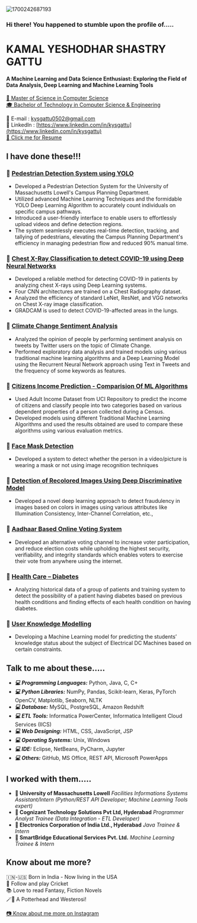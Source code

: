 
![1700242687193](https://github.com/kysgattu/kysgattu/assets/42197976/f012dd0b-6c57-48ee-acc0-e0f0dea427f2)




### Hi there! You happened to stumble upon the profile of.....

# KAMAL YESHODHAR SHASTRY GATTU
#### A Machine Learning and Data Science Enthusiast: Exploring the Field of Data Analysis, Deep Learning and Machine Learning Tools


[📖 Master of Science in Computer Science](https://www.uml.edu/Sciences/computer-science/)
<br>
[🎓 Bachelor of Technology in Computer Science & Engineering](https://tkrec.ac.in/department-cse/)

📧 E-mail : [kysgattu0502@gmail.com](mailto:kysgattu0502@gmail.com)
<br>
🔎 LinkedIn  : [https://www.linkedin.com/in/kysgattu](https://www.linkedin.com/in/kysgattu)
<br>
[🔗 Click me for Resume](Files/Resume.pdf) 


## I have done these!!!

### 📌 [Pedestrian Detection System using YOLO](https://github.com/kysgattu/Pedestrian-Detection-System)
- Developed a Pedestrian Detection System for the University of Massachusetts Lowell's Campus Planning Department.
- Utilized advanced Machine Learning Techniques and the formidable YOLO Deep Learning Algorithm to accurately count individuals on specific campus pathways.
- Introduced a user-friendly interface to enable users to effortlessly upload videos and define detection regions.
- The system seamlessly executes real-time detection, tracking, and tallying of pedestrians, elevating the Campus Planning Department's efficiency in managing pedestrian flow and reduced 90% manual time.

### 📌 [Chest X-Ray Classification to detect COVID-19 using Deep Neural Networks](https://github.com/kysgattu/Chest-X-Ray-Classification-to-detect-COVID-19-using-Deep-Neural-Networks)
- Developed a reliable method for detecting COVID-19 in patients by analyzing chest X-rays using Deep Learning systems.
- Four CNN architectures are trained on a Chest Radiography dataset.
- Analyzed the efficiency of standard LeNet, ResNet, and VGG networks on Chest X-ray image classification.
- GRADCAM is used to detect COVID-19-affected areas in the lungs.

### 📌 [Climate Change Sentiment Analysis](https://github.com/kysgattu/Climate-Change-Twitter-Sentiment-Analysis) 
- Analyzed the opinion of people by performing sentiment analysis on tweets by Twitter users on the topic of Climate Change. 
- Performed exploratory data analysis and trained models using various traditional machine learning algorithms and a Deep Learning Model using the Recurrent Neural Network approach using Text in Tweets and the frequency of some keywords as features.

### 📌 [Citizens Income Prediction - Comparision Of ML Algorithms](https://github.com/kysgattu/Citizens-Income-Prediction_Comparision-Of-ML-Algorithms)
- Used Adult Income Dataset from UCI Repository to predict the income of citizens and classify people into two categories based on various dependent properties of a person collected during a Census.
- Developed models using different Traditional Machine Learning Algorithms and used the results obtained are used to compare these algorithms using various evaluation metrics.

### 📌 [Face Mask Detection](https://github.com/kysgattu/Face-Mask-Detection) 
- Developed a system to   detect whether the person in a video/picture is wearing a mask or not using image   recognition techniques

### 📌 [Detection of Recolored Images Using Deep   Discriminative Model](https://github.com/kysgattu/Recolored-Image-Detection)
- Developed a novel deep learning approach to detect fraudulency in images based on colors in images using various attributes like Illumination Consistency, Inter-Channel Correlation, etc.,

### 📌 [Aadhaar Based Online Voting System](https://github.com/kysgattu/Online-Voting-System)
- Developed an alternative voting channel to increase voter participation, and reduce election costs while upholding the highest security, verifiability, and integrity standards which enables voters to exercise their vote from anywhere using the internet.                                                                             

### 📌 [Health Care – Diabetes](https://github.com/kysgattu/Health-Care-Diabetes) 
- Analyzing historical data of a group of patients and training system to detect the possibility of a patient having diabetes based on previous health conditions and finding effects of each health condition on having diabetes.

### 📌 [User Knowledge Modelling ](https://github.com/kysgattu/User-Knowledge-Modelling)
- Developing a Machine Learning model for predicting the students’ knowledge status about the subject of Electrical DC Machines based on certain constraints.

## Talk to me about these.....

- **_💻 Programming Languages:_**  Python, Java, C, C+
- **_💻 Python Libraries:_**   NumPy, Pandas, Scikit-learn, Keras, PyTorch OpenCV, Matplotlib, Seaborn, NLTK 
- **_💻 Database:_**  MySQL, PostgreSQL, Amazon Redshift
- **_💻 ETL Tools:_** Informatica PowerCenter, Informatica Intelligent Cloud Services (IICS)
- **_💻 Web Designing:_** HTML, CSS, JavaScript, JSP
- **_💻 Operating Systems:_** Unix, Windows
- **_💻 IDE:_** Eclipse, NetBeans, PyCharm, Jupyter
- **_💻 Others:_** GitHub, MS Office, REST API, Microsoft PowerApps



## I worked with them.....

- **💼 University of Massachusetts Lowell** _Facilities Informations Systems Assistant/Intern (Python/REST API Developer; Machine Learning Tools expert)_
- **💼 Cognizant Technology Solutions Pvt Ltd, Hyderabad** _Programmer Analyst Trainee (Data Integration - ETL Developer)_
- **💼 Electronics Corporation of India Ltd., Hyderabad** _Java Trainee &amp; Intern_ 
- **💼 SmartBridge Educational Services Pvt. Ltd.** _Machine Learning Trainee &amp; Intern_

## Know about me more?

🇮🇳-🇺🇸 Born in India - Now living in the USA
<br>
🏏 Follow and play Cricket
<br>
📚 Love to read Fantasy, Fiction Novels
<br>
🪄🐺 A Potterhead and Westerosi!
<br>

 [📷 Know about me more on Instagram](https://www.instagram.com/kamal.ys.gattu/)
